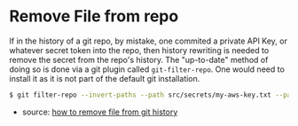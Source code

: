 # Remove File from repo

If in the history of a git repo, by mistake, one commited a private API Key, or whatever secret token into the repo,
then history rewriting is needed to remove the secret from the repo's history. The "up-to-date" method of doing so is
done via a git plugin called `git-filter-repo`. One would need to install it as it is not part of the default git
installation.

```bash
$ git filter-repo --invert-paths --path src/secrets/my-aws-key.txt --path .env/who-commited-this
```

* source: [how to remove file from git history](https://stackoverflow.com/questions/43762338/how-to-remove-file-from-git-history)
